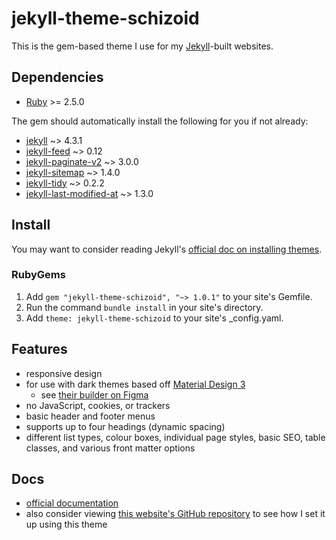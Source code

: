 # jekyll-theme-schizoid

This is the gem-based theme I use for my [Jekyll](https://jekyllrb.com/)-built websites.

## Dependencies
- [Ruby](https://www.ruby-lang.org/en/) >= 2.5.0

The gem should automatically install the following for you if not already:
- [jekyll](https://rubygems.org/gems/jekyll) ~> 4.3.1
- [jekyll-feed](https://rubygems.org/gems/jekyll-feed) ~> 0.12
- [jekyll-paginate-v2](https://rubygems.org/gems/jekyll-paginate-v2) ~> 3.0.0
- [jekyll-sitemap](https://rubygems.org/gems/jekyll-sitemap) ~> 1.4.0
- [jekyll-tidy](https://rubygems.org/gems/jekyll-tidy) ~> 0.2.2
- [jekyll-last-modified-at](https://rubygems.org/gems/jekyll-last-modified-at) ~> 1.3.0

## Install
You may want to consider reading Jekyll's [official doc on installing themes](https://jekyllrb.com/docs/themes/).

### RubyGems
1. Add ```gem "jekyll-theme-schizoid", "~> 1.0.1"``` to your site's Gemfile.
1. Run the command ```bundle install``` in your site's directory.
1. Add ```theme: jekyll-theme-schizoid``` to your site's _config.yaml.

## Features
- responsive design
- for use with dark themes based off [Material Design 3](https://m3.material.io/)
    - see [their builder on Figma](https://www.figma.com/community/plugin/1034969338659738588/Material-Theme-Builder)
- no JavaScript, cookies, or trackers
- basic header and footer menus
- supports up to four headings (dynamic spacing)
- different list types, colour boxes, individual page styles, basic SEO, table classes, and various front matter options

## Docs
- [official documentation](https://schizoidnightmares.com/docs/jekyll-theme-schizoid/)
- also consider viewing [this website's GitHub repository](https://github.com/schizoidnightmares/schizoidnightmares.com) to see how I set it up using this theme